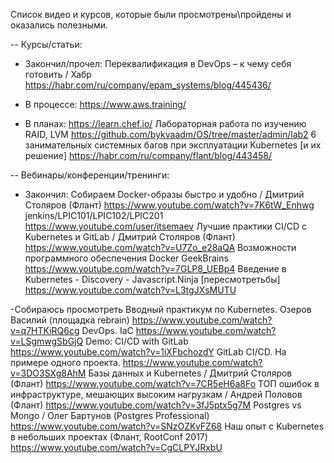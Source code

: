 Список видео и курсов, которые были просмотрены\пройдены и оказались полезными.

-- Курсы/статьи:

- Закончил/прочел:
Переквалификация в DevOps – к чему себя готовить / Хабр
https://habr.com/ru/company/epam_systems/blog/445436/

- В процессе:
https://www.aws.training/


- В планах:
https://learn.chef.io/
Лабораторная работа по изучению RAID, LVM
https://github.com/bykvaadm/OS/tree/master/admin/lab2
6 занимательных системных багов при эксплуатации Kubernetes [и их решение]
https://habr.com/ru/company/flant/blog/443458/



-- Вебинары/конференции/тренинги:

- Закончил:
Собираем Docker-образы быстро и удобно / Дмитрий Столяров (Флант)
https://www.youtube.com/watch?v=7K6tW_Enhwg
jenkins/LPIC101/LPIC102/LPIC201
https://www.youtube.com/user/itsemaev
Лучшие практики CI/CD с Kubernetes и GitLab / Дмитрий Столяров (Флант)
https://www.youtube.com/watch?v=U7Zo_e28aQA
Возможности программного обеспечения Docker GeekBrains
https://www.youtube.com/watch?v=7GLP8_UEBp4
Введение в Kubernetes - Discovery - Javascript.Ninja [пересмотретьбы]
https://www.youtube.com/watch?v=L3tgJXsMUTU

-Собираюсь просмотреть
Вводный практикум по Kubernetes. Озеров Василий (площадка rebrain)
https://www.youtube.com/watch?v=q7HTKiRQ6cg
DevOps. IaC
https://www.youtube.com/watch?v=LSgmwgSbGjQ
Demo: CI/CD with GitLab
https://www.youtube.com/watch?v=1iXFbchozdY
GitLab CI/CD. На примере одного проекта.
https://www.youtube.com/watch?v=3DO3SXg8AhM
Базы данных и Kubernetes / Дмитрий Столяров (Флант)
https://www.youtube.com/watch?v=7CR5eH6a8Fo
ТОП ошибок в инфраструктуре, мешающих высоким нагрузкам / Андрей Половов (Флант)
https://www.youtube.com/watch?v=3fJ5ptx5g7M
Postgres vs Mongo / Олег Бартунов (Postgres Professional)
https://www.youtube.com/watch?v=SNzOZKvFZ68
Наш опыт с Kubernetes в небольших проектах (Флант, RootConf 2017)
https://www.youtube.com/watch?v=CgCLPYJRxbU